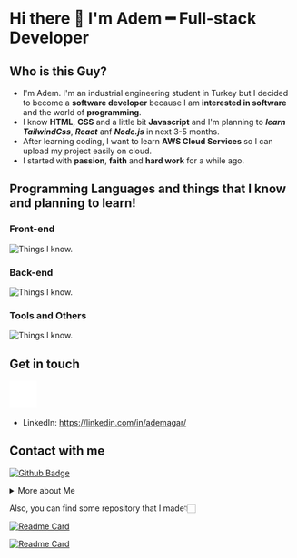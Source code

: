 # Hi there 👋 **I'm Adem** ━ Full-stack Developer

## Who is this Guy?
- I'm Adem. I'm an industrial engineering student in Turkey but I decided to become a **software developer** because I am **interested in software** and the world of **programming**. 
- I know **HTML**, **CSS** and a little bit **Javascript** and I'm planning to ***learn TailwindCss***, ***React*** anf ***Node.js*** in next 3-5 months.
- After learning coding, I want to learn **AWS Cloud Services** so I can upload my project easily on cloud.
- I started with **passion**, **faith** and **hard work** for a while ago. 

## Programming Languages and things that I know and planning to learn!

### Front-end
![Things I know.](https://skillicons.dev/icons?i=html,css,js,tailwind,react&theme=dark)

### Back-end
![Things I know.](https://skillicons.dev/icons?i=nodejs,mongodb,expressjs&theme=dark)

### Tools and Others
![Things I know.](https://skillicons.dev/icons?i=vscode,aws,docker,kubernetes,figma,git&theme=dark)

## Get in touch
[<img src="https://raw.githubusercontent.com/codeSTACKr/codeSTACKr/master/img/linkedin-dark.svg" width="auto" target="_blank">](https://www.linkedin.com/in/ademagar/)

- LinkedIn: https://linkedin.com/in/ademagar/

## Contact with me
[![Github Badge](https://img.shields.io/badge/-Github-000?style=quare&labelColor=000&logo=Github&logoColor=white&link=link)](https://github.com/ademagar) 

<details>
<summary>More about Me</summary>


## GitHub Stats
![Top Langs](https://github-readme-stats.vercel.app/api/top-langs/?username=ademagar&layout=compact&theme=tokyonight)
![Adem's GitHub stats](https://github-readme-stats.vercel.app/api?username=ademagar&show_icons=true&theme=tokyonight)

![GitHub Streak](https://github-readme-streak-stats.herokuapp.com/?user=ademagar&theme=tokyonight)
</details>

Also, you can find some repository that I made👇🏻

[![Readme Card](https://github-readme-stats.vercel.app/api/pin/?username=ademagar&repo=learning-programming-with-projects&show_owner)](https://github.com/ademagar/learning-programming-with-projects)

[![Readme Card](https://github-readme-stats.vercel.app/api/pin/?username=ademagar&repo=ademagar.github.io&show_owner)](https://github.com/ademagar/ademagar.github.io)
